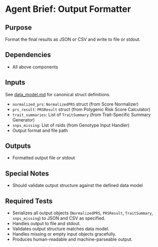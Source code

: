 # Agent Brief: Output Formatter

## Purpose
Format the final results as JSON or CSV and write to file or stdout.

## Dependencies
- All above components

## Inputs
See [data_model.md](./data_model.md) for canonical struct definitions.
- `normalized_prs`: `NormalizedPRS` struct (from Score Normalizer)
- `prs_result`: `PRSResult` struct (from Polygenic Risk Score Calculator)
- `trait_summaries`: List of `TraitSummary` (from Trait-Specific Summary Generator)
- `snps_missing`: List of rsids (from Genotype Input Handler)
- Output format and file path

## Outputs
- Formatted output file or stdout

## Special Notes
- Should validate output structure against the defined data model

## Required Tests
- Serializes all output objects (`NormalizedPRS`, `PRSResult`, `TraitSummary`, `snps_missing`) to JSON and CSV as specified.
- Handles output to file and stdout.
- Validates output structure matches data model.
- Handles missing or empty input objects gracefully.
- Produces human-readable and machine-parseable output.
